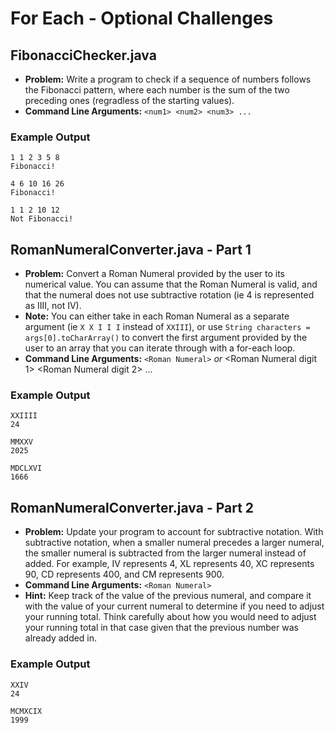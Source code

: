 # For Each - Optional Challenges
## FibonacciChecker.java
*    **Problem:** Write a program to check if a sequence of numbers follows the Fibonacci pattern, where each number is the sum of the two preceding ones (regradless of the starting values).
*    **Command Line Arguments:** `<num1> <num2> <num3> ...`

### Example Output
```
1 1 2 3 5 8
Fibonacci!
```

```
4 6 10 16 26
Fibonacci!
```

```
1 1 2 10 12
Not Fibonacci!
```

## RomanNumeralConverter.java - Part 1
*    **Problem:** Convert a Roman Numeral provided by the user to its numerical value. You can assume that the Roman Numeral is valid, and that the numeral does not use subtractive rotation (ie 4 is represented as IIII, not IV).
*    **Note:** You can either take in each Roman Numeral as a separate argument (ie `X X I I I` instead of `XXIII`), or use `String characters = args[0].toCharArray()` to convert the first argument provided by the user to an array that you can iterate through with a for-each loop.
*    **Command Line Arguments:** `<Roman Numeral>` _or_ <Roman Numeral digit 1> <Roman Numeral digit 2> ... 

### Example Output
```
XXIIII
24
```

```
MMXXV
2025
```

```
MDCLXVI
1666
```

## RomanNumeralConverter.java - Part 2
*   **Problem:** Update your program to account for subtractive notation. With subtractive notation, when a smaller numeral precedes a larger numeral, the smaller numeral is subtracted from the larger numeral instead of added. For example, IV represents 4, XL represents 40, XC represents 90, CD represents 400, and CM represents 900.
*   **Command Line Arguments:** `<Roman Numeral>`
*   **Hint:** Keep track of the value of the previous numeral, and compare it with the value of your current numeral to determine if you need to adjust your running total. Think carefully about how you would need to adjust your running total in that case given that the previous number was already added in.

### Example Output
```
XXIV
24
```

```
MCMXCIX
1999
```

